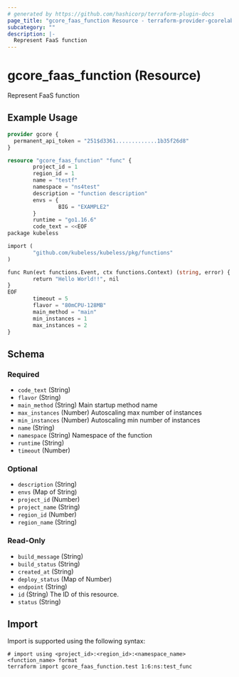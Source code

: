 ```yaml
---
# generated by https://github.com/hashicorp/terraform-plugin-docs
page_title: "gcore_faas_function Resource - terraform-provider-gcorelabs"
subcategory: ""
description: |-
  Represent FaaS function
---
```


# gcore_faas_function (Resource)

Represent FaaS function

## Example Usage

```terraform
provider gcore {
  permanent_api_token = "251$d3361.............1b35f26d8"
}

resource "gcore_faas_function" "func" {
        project_id = 1
        region_id = 1
        name = "testf"
        namespace = "ns4test"
        description = "function description"
        envs = {
                BIG = "EXAMPLE2"
        }
        runtime = "go1.16.6"
        code_text = <<EOF
package kubeless

import (
        "github.com/kubeless/kubeless/pkg/functions"
)

func Run(evt functions.Event, ctx functions.Context) (string, error) {
        return "Hello World!!", nil
}
EOF
        timeout = 5
        flavor = "80mCPU-128MB"
        main_method = "main"
        min_instances = 1
        max_instances = 2
}
```

<!-- schema generated by tfplugindocs -->
## Schema

### Required

- `code_text` (String)
- `flavor` (String)
- `main_method` (String) Main startup method name
- `max_instances` (Number) Autoscaling max number of instances
- `min_instances` (Number) Autoscaling min number of instances
- `name` (String)
- `namespace` (String) Namespace of the function
- `runtime` (String)
- `timeout` (Number)

### Optional

- `description` (String)
- `envs` (Map of String)
- `project_id` (Number)
- `project_name` (String)
- `region_id` (Number)
- `region_name` (String)

### Read-Only

- `build_message` (String)
- `build_status` (String)
- `created_at` (String)
- `deploy_status` (Map of Number)
- `endpoint` (String)
- `id` (String) The ID of this resource.
- `status` (String)

## Import

Import is supported using the following syntax:

```shell
# import using <project_id>:<region_id>:<namespace_name><function_name> format
terraform import gcore_faas_function.test 1:6:ns:test_func
```
